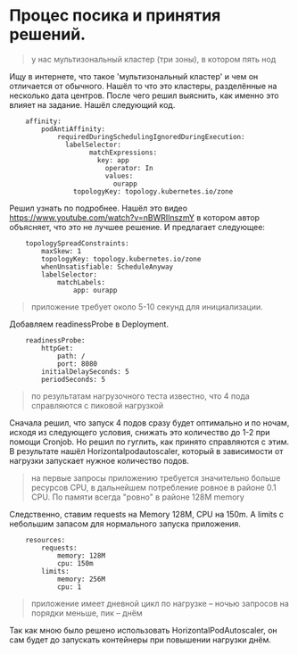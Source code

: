 # Процес посика и принятия решений.

> у нас мультизональный кластер (три зоны), в котором пять нод

Ищу в интернете, что такое 'мультизональный кластер' и чем он отличается от обычного. 
Нашёл то что это кластеры, разделённые на несколько дата центров.
После чего решил выяснить, как именно это влияет на задание.
Нашёл следующий код.

```
	affinity:
		podAntiAffinity:
			requiredDuringSchedulingIgnoredDuringExecution:
			  labelSelector:
					matchExpressions:
					  key: app
						operator: In
						values:
						  ourapp
				topologyKey: topology.kubernetes.io/zone
```

Решил узнать по подробнее. Нашёл это видео https://www.youtube.com/watch?v=nBWRIlnszmY в котором автор объясняет, что это не лучшее решение. И предлагает следующее:
```
	topologySpreadConstraints:
		maxSkew: 1
		topologyKey: topology.kubernetes.io/zone
		whenUnsatisfiable: ScheduleAnyway
		labelSelector:
			matchLabels:
				app: ourapp
```
> приложение требует около 5-10 секунд для инициализации.

Добавляем readinessProbe в Deployment.
```
	readinessProbe:
		httpGet:
			path: /
			port: 8080
		initialDelaySeconds: 5
		periodSeconds: 5
```

> по результатам нагрузочного теста известно, что 4 пода справляются с пиковой нагрузкой

Сначала решил, что запуск 4 подов сразу будет оптимально и по ночам, исходя из следующего условия, снижать это количество до 1-2 при помощи Cronjob. Но решил по гуглить, как принято справляются с этим. В результате нашёл Horizontalpodautoscaler, который в зависимости от нагрузки запускает нужное количество подов.

> на первые запросы приложению требуется значительно больше ресурсов CPU, в дальнейшем потребление ровное в районе 0.1 CPU. По памяти всегда "ровно" в районе 128M memory

Следственно, ставим requests на Memory 128M, CPU на 150m. А limits с небольшим запасом для нормального запуска приложения.

```
	resources:
		requests:
			memory: 128M
			cpu: 150m
		limits:
			memory: 256M
			cpu: 1
```

> приложение имеет дневной цикл по нагрузке – ночью запросов на порядки меньше, пик – днём

Так как мною было решено использовать HorizontalPodAutoscaler, он сам будет до запускать контейнеры при повышении нагрузки днём.